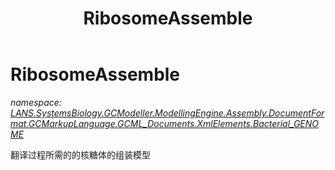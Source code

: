 ﻿---
title: RibosomeAssemble
---

# RibosomeAssemble
_namespace: [LANS.SystemsBiology.GCModeller.ModellingEngine.Assembly.DocumentFormat.GCMarkupLanguage.GCML_Documents.XmlElements.Bacterial_GENOME](N-LANS.SystemsBiology.GCModeller.ModellingEngine.Assembly.DocumentFormat.GCMarkupLanguage.GCML_Documents.XmlElements.Bacterial_GENOME.html)_

翻译过程所需的的核糖体的组装模型




